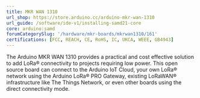 ```yaml
---
title: MKR WAN 1310
url_shop: https://store.arduino.cc/arduino-mkr-wan-1310
url_guide: /software/ide-v1/installing-samd21-core
core: arduino:samd
forumCategorySlug: '/hardware/mkr-boards/mkrwan1310/161'
certifications: [FCC, REACH, CE, RoHS, IC, UKCA, WEEE, GB4943]
---
```


The Arduino MKR WAN 1310 provides a practical and cost effective solution to add LoRa® connectivity to projects requiring low power. This open source board can connect to the Arduino IoT Cloud, your own LoRa® network using the Arduino LoRa® PRO Gateway, existing LoRaWAN® infrastructure like The Things Network, or even other boards using the direct connectivity mode.